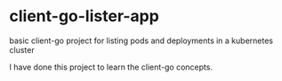 # client-go-lister-app
basic client-go project for listing pods and deployments in a kubernetes cluster

I have done this project to learn the client-go concepts.



